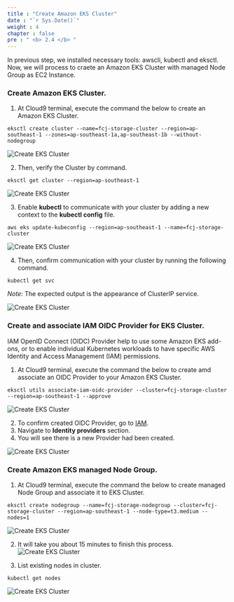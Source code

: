 ```yaml
---
title : "Create Amazon EKS Cluster"
date : "`r Sys.Date()`"
weight : 4
chapter : false
pre : " <b> 2.4 </b> "
---
```


In previous step, we installed necessary tools: awscli, kubectl and eksctl. Now, we will process to craete an Amazon EKS Cluster with managed Node Group as EC2 Instance.

### Create Amazon EKS Cluster.
1. At Cloud9 terminal, execute the command the below to create an Amazon EKS Cluster.
```
eksctl create cluster --name=fcj-storage-cluster --region=ap-southeast-1 --zones=ap-southeast-1a,ap-southeast-1b --without-nodegroup
```

![Create EKS Cluster](../../images/2.prerequisites/2.4.createekscluster/2.4.1.createekscluster.png?pc=60pt)

2. Then, verify the Cluster by command.
```
eksctl get cluster --region=ap-southeast-1
```

![Create EKS Cluster](../../images/2.prerequisites/2.4.createekscluster/2.4.2.createekscluster.png?pc=60pt)

3. Enable **kubectl** to communicate with your cluster by adding a new context to the **kubectl config** file.
```
aws eks update-kubeconfig --region=ap-southeast-1 --name=fcj-storage-cluster
```
![Create EKS Cluster](../../images/2.prerequisites/2.4.createekscluster/2.4.3.createekscluster.png?pc=60pt)

4. Then, confirm communication with your cluster by running the following command.
```
kubectl get svc
```

*Note*: The expected output is the appearance of ClusterIP service. 

![Create EKS Cluster](../../images/2.prerequisites/2.4.createekscluster/2.4.4.createekscluster.png?pc=60pt)


### Create and associate IAM OIDC Provider for EKS Cluster.
IAM OpenID Connect (OIDC) Provider help to use some Amazon EKS add-ons, or to enable individual Kubernetes workloads to have specific AWS Identity and Access Management (IAM) permissions.
1. At Cloud9 terminal, execute the command the below to create amd associate an OIDC Provider to your Amazon EKS Cluster.
```
eksctl utils associate-iam-oidc-provider --cluster=fcj-storage-cluster --region=ap-southeast-1 --approve
```
![Create EKS Cluster](../../images/2.prerequisites/2.4.createekscluster/2.4.5.createekscluster.png?pc=60pt)

2. To confirm created OIDC Provider, go to [IAM](https://us-east-1.console.aws.amazon.com/iam/home?region=ap-southeast-1).
3. Navigate to **Identity providers** section. 
4. You will see there is a new Provider had been created.

![Create EKS Cluster](../../images/2.prerequisites/2.4.createekscluster/2.4.6.createekscluster.png?pc=60pt)

### Create Amazon EKS managed Node Group.
1. At Cloud9 terminal, execute the command the below to create managed Node Group and associate it to EKS Cluster.
```
eksctl create nodegroup --name=fcj-storage-nodegroup --cluster=fcj-storage-cluster --region=ap-southeast-1 --node-type=t3.medium --nodes=1
```

![Create EKS Cluster](../../images/2.prerequisites/2.4.createekscluster/2.4.7.createekscluster.png?pc=60pt)

2. It will take you about 15 minutes to finish this process.
![Create EKS Cluster](../../images/2.prerequisites/2.4.createekscluster/2.4.8.createekscluster.png?pc=60pt)

3. List existing nodes in cluster.
```
kubectl get nodes
```
![Create EKS Cluster](../../images/2.prerequisites/2.4.createekscluster/2.4.9.createekscluster.png?pc=60pt)

